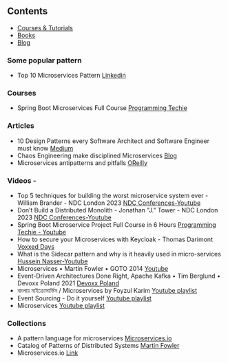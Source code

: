 ## Contents

- [Courses & Tutorials](#courses-$-tutorials)
- [Books](books)
- [Blog](#blog)

### Some popular pattern

- Top 10 Microservices Pattern [Linkedin](https://www.linkedin.com/feed/update/urn:li:activity:7062074241856200705/)

### Courses

- Spring Boot Microservices Full Course [Programming Techie](https://youtube.com/playlist?list=PLSVW22jAG8pBnhAdq9S8BpLnZ0_jVBj0c&si=5T_IjMhRSKHsQinm)

### Articles

- 10 Design Patterns every Software Architect and Software Engineer must know [Medium](https://ravindraelicherla.medium.com/10-design-patterns-every-software-architect-must-know-b33237bc01c2)
- Chaos Engineering make disciplined Microservices [Blog](https://javaonfly.blogspot.com/2021/05/chaos-engineering-make-disciplined.html)
- Microservices antipatterns and pitfalls [OReilly](https://www.oreilly.com/content/microservices-antipatterns-and-pitfalls/)

### Videos - 
- Top 5 techniques for building the worst microservice system ever - William Brander - NDC London 2023 [NDC Conferences-Youtube](https://youtu.be/88_LUw1Wwe4?si=YgIR6qiqynaOUGef)
- Don’t Build a Distributed Monolith - Jonathan "J." Tower - NDC London 2023 [NDC Conferences-Youtube](https://youtu.be/p2GlRToY5HI?si=5EnCfCxiXeGPIyIT)
- Spring Boot Microservice Project Full Course in 6 Hours [Programming Techie - Youtube](https://youtu.be/mPPhcU7oWDU?si=6uI4BJCb2lWbqHH6)
- How to secure your Microservices with Keycloak - Thomas Darimont [Voxxed Days](https://youtu.be/FyVHNJNriUQ?si=WNkHXdF0A7Uk7URo)
- What is the Sidecar pattern and why is it heavily used in micro-services [Hussein Nasser-Youtube](https://youtu.be/zcJWvhzkPsw?si=xievoNDd3Zx3rMPy)
- Microservices • Martin Fowler • GOTO 2014 [Youtube](https://youtu.be/wgdBVIX9ifA?si=yb06ztilC35rFMfA)
- Event-Driven Architectures Done Right, Apache Kafka • Tim Berglund • Devoxx Poland 2021 [Devoxx Poland](https://youtu.be/A_mstzRGfIE?si=lY-6eR013WOGJeQt)
- বাংলায় মাইক্রোসার্ভিস / Microservices by Foyzul Karim [Youtube playlist](https://youtube.com/playlist?list=PLEYpvDF6qy8YyX2dQX93C88mQ5alaWFXJ&si=VNXEmbQen9LXMa-H)
- Event Sourcing - Do it yourself [Youtube playlist](https://youtube.com/playlist?list=PL-nSd-yeckKh7Ts5EKChek7iXcgyUGDHa&si=SKzjOB5BhnSpmKOI)
- Microservices [Youtube playlist](https://youtube.com/playlist?list=PLEYpvDF6qy8Y2jqShTLjaYnkGU6vYKf4Y&si=uPfSRkkQysstvSMe)

### Collections
- A pattern language for microservices [Microservices.io](https://microservices.io/patterns/)
- Catalog of Patterns of Distributed Systems [Martin Fowler](https://martinfowler.com/articles/patterns-of-distributed-systems/)
- Microservices.io [Link](https://microservices.io/index.html)